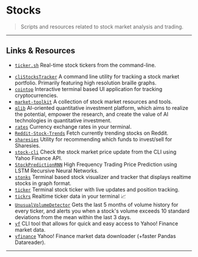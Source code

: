 # Stocks

> Scripts and resources related to stock market analysis and trading.

---

## Links & Resources

* [`ticker.sh`](https://github.com/pstadler/ticker.sh) Real-time stock tickers from the command-line.

[](.)

* [`cliStocksTracker`](https://github.com/ConradSelig/cliStocksTracker) A command line utility for tracking a stock market portfolio. Primarily featuring high resolution braille graphs.
* [`cointop`](https://github.com/miguelmota/cointop) Interactive terminal based UI application for tracking cryptocurrencies.
* [`market-toolkit`](https://github.com/ckz8780/market-toolkit) A collection of stock market resources and tools.
* [`qlib`](https://github.com/microsoft/qlib) AI-oriented quantitative investment platform, which aims to realize the potential, empower the research, and create the value of AI technologies in quantitative investment.
* [`rates`](https://github.com/lunush/rates) Currency exchange rates in your terminal.
* [`Reddit-Stock-Trends`](https://github.com/iam-abbas/Reddit-Stock-Trends) Fetch currently trending stocks on Reddit.
* [`sharesies`](https://github.com/JorisCoppieters/sharesies) Utility for recommending which funds to invest/sell for Sharesies.
* [`stock-cli`](https://github.com/evonshahriar/stock-cli) Check the stock market price update from the CLI using Yahoo Finance API.
* [`StockPredictionRNN`](https://github.com/dzitkowskik/StockPredictionRNN) High Frequency Trading Price Prediction using LSTM Recursive Neural Networks.
* [`stonks`](https://github.com/ericm/stonks) Terminal based stock visualizer and tracker that displays realtime stocks in graph format.
* [`ticker`](https://github.com/achannarasappa/ticker) Terminal stock ticker with live updates and position tracking.
* [`tickrs`](https://github.com/tarkah/tickrs) Realtime ticker data in your terminal 📈
* [`UnusualVolumeDetector`](https://github.com/SamPom100/UnusualVolumeDetector) Gets the last 5 months of volume history for every ticker, and alerts you when a stock's volume exceeds 10 standard deviations from the mean within the last 3 days.
* [`yf`](https://github.com/BillGatesCat/yf) CLI tool that allows for quick and easy access to Yahoo! Finance market data.
* [`yfinance`](https://github.com/ranaroussi/yfinance) Yahoo! Finance market data downloader (+faster Pandas Datareader).

---
